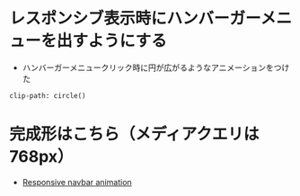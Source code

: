 # レスポンシブ表示時にハンバーガーメニューを出すようにする

- ハンバーガーメニュークリック時に円が広がるようなアニメーションをつけた

`clip-path: circle()`

# 完成形はこちら（メディアクエリは768px）

- [Responsive navbar animation](https://itsumoonazicode.github.io/svg-animation/not-svg-animation/navbar-animation/)